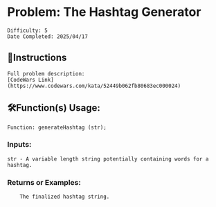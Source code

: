 # Problem: The Hashtag Generator
	Difficulty: 5
	Date Completed: 2025/04/17

## 📜Instructions
	Full problem description:
	[CodeWars Link](https://www.codewars.com/kata/52449b062fb80683ec000024)

## 🛠Function(s) Usage:
	Function: generateHashtag (str);

### Inputs:
	str - A variable length string potentially containing words for a hashtag.

### Returns or Examples:
    	The finalized hashtag string.
